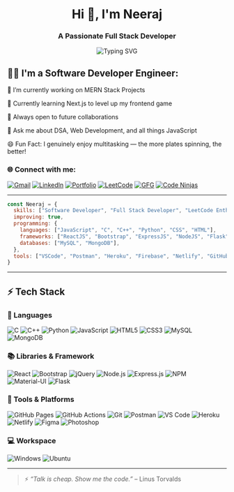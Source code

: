 <h1 align="center">Hi 👋, I'm Neeraj</h1>
<h3 align="center">A Passionate Full Stack Developer </h3>

<p align="center">
  <img src="https://readme-typing-svg.herokuapp.com?font=Fira+Code&weight=500&size=22&pause=1000&center=true&vCenter=true&width=500&lines=Software+Developer;Full+Stack+Developer;MERN+Stack;LeetCode+Enthusiast" alt="Typing SVG" />
</p>

## 👨‍💻 I'm a Software Developer Engineer:

🧠 I’m currently working on MERN Stack Projects

🚀 Currently learning Next.js to level up my frontend game

🤝 Always open to future collaborations

💬 Ask me about DSA, Web Development, and all things JavaScript

😄 Fun Fact: I genuinely enjoy multitasking — the more plates spinning, the better!


### 🌐 Connect with me:

[![Gmail](https://img.shields.io/badge/Gmail-D14836?style=for-the-badge&logo=gmail&logoColor=white)](mailto:neeraj708055@gmail.com)
[![LinkedIn](https://img.shields.io/badge/LinkedIn-0A66C2?style=for-the-badge&logo=linkedin&logoColor=white)](https://www.linkedin.com/in/neeraj2000/)
[![Portfolio](https://img.shields.io/badge/Portfolio-8A2BE2?style=for-the-badge&logo=About.me&logoColor=white)](https://neerajverma1.netlify.app/)
[![LeetCode](https://img.shields.io/badge/LeetCode-FFA116?style=for-the-badge&logo=leetcode&logoColor=black)](https://leetcode.com/u/neerajv_21/)
[![GFG](https://img.shields.io/badge/GFG-00A000?style=for-the-badge&logo=geeksforgeeks&logoColor=white)](https://www.geeksforgeeks.org/user/neerajrock54321/)
[![Code Ninjas](https://img.shields.io/badge/Code_Ninjas-1F1F1F?style=for-the-badge&logo=nintendo&logoColor=white)](https://www.naukri.com/code360/profile/neerajv_21)


---

```js
const Neeraj = {
  skills: ["Software Developer", "Full Stack Developer", "LeetCode Enthusiast", "Mern Stack Developer"],
  improving: true,
  programming: {
    languages: ["JavaScript", "C", "C++", "Python", "CSS", "HTML"],
    frameworks: ["ReactJS", "Bootstrap", "ExpressJS", "NodeJS", "Flask"],
    databases: ["MySQL", "MongoDB"],
  },
  tools: ["VSCode", "Postman", "Heroku", "Firebase", "Netlify", "GitHub Actions"]
}
```

---

## ⚡ Tech Stack

### 🚀 Languages  
![C](https://img.shields.io/badge/C-00599C?style=for-the-badge&logo=c&logoColor=white)
![C++](https://img.shields.io/badge/C++-00599C?style=for-the-badge&logo=c%2B%2B&logoColor=white)
![Python](https://img.shields.io/badge/Python-FFD43B?style=for-the-badge&logo=python&logoColor=blue)
![JavaScript](https://img.shields.io/badge/JavaScript-323330?style=for-the-badge&logo=javascript&logoColor=F7DF1E)
![HTML5](https://img.shields.io/badge/HTML5-E34F26?style=for-the-badge&logo=html5&logoColor=white)
![CSS3](https://img.shields.io/badge/CSS3-1572B6?style=for-the-badge&logo=css3&logoColor=white)
![MySQL](https://img.shields.io/badge/MySQL-00000F?style=for-the-badge&logo=mysql&logoColor=white)
![MongoDB](https://img.shields.io/badge/MongoDB-4EA94B?style=for-the-badge&logo=mongodb&logoColor=white)

### 📚 Libraries & Framework  
![React](https://img.shields.io/badge/React-20232A?style=for-the-badge&logo=react&logoColor=61DAFB)
![Bootstrap](https://img.shields.io/badge/Bootstrap-563D7C?style=for-the-badge&logo=bootstrap&logoColor=white)
![jQuery](https://img.shields.io/badge/jQuery-0769AD?style=for-the-badge&logo=jquery&logoColor=white)
![Node.js](https://img.shields.io/badge/Node.js-339933?style=for-the-badge&logo=nodedotjs&logoColor=white)
![Express.js](https://img.shields.io/badge/Express.js-000000?style=for-the-badge&logo=express&logoColor=white)
![NPM](https://img.shields.io/badge/NPM-CB3837?style=for-the-badge&logo=npm&logoColor=white)
![Material-UI](https://img.shields.io/badge/Material--UI-0081CB?style=for-the-badge&logo=mui&logoColor=white)
![Flask](https://img.shields.io/badge/Flask-000000?style=for-the-badge&logo=flask&logoColor=white)

### 🧰 Tools & Platforms  
![GitHub Pages](https://img.shields.io/badge/GitHub%20Pages-121013?style=for-the-badge&logo=github&logoColor=white)
![GitHub Actions](https://img.shields.io/badge/GitHub%20Actions-2088FF?style=for-the-badge&logo=githubactions&logoColor=white)
![Git](https://img.shields.io/badge/Git-F05032?style=for-the-badge&logo=git&logoColor=white)
![Postman](https://img.shields.io/badge/Postman-FF6C37?style=for-the-badge&logo=postman&logoColor=white)
![VS Code](https://img.shields.io/badge/VS%20Code-007ACC?style=for-the-badge&logo=visual-studio-code&logoColor=white)
![Heroku](https://img.shields.io/badge/Heroku-430098?style=for-the-badge&logo=heroku&logoColor=white)
![Netlify](https://img.shields.io/badge/Netlify-00C7B7?style=for-the-badge&logo=netlify&logoColor=white)
![Figma](https://img.shields.io/badge/Figma-F24E1E?style=for-the-badge&logo=figma&logoColor=white)
![Photoshop](https://img.shields.io/badge/Adobe%20Photoshop-31A8FF?style=for-the-badge&logo=adobe-photoshop&logoColor=white)

### 💻 Workspace  
![Windows](https://img.shields.io/badge/Windows-0078D6?style=for-the-badge&logo=windows&logoColor=white)
![Ubuntu](https://img.shields.io/badge/Ubuntu-E95420?style=for-the-badge&logo=ubuntu&logoColor=white)

---



> ⚡ *“Talk is cheap. Show me the code.”* – Linus Torvalds
